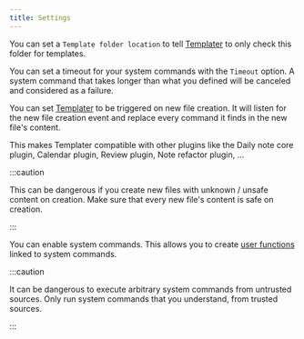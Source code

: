 ```yaml
---
title: Settings
---
```


You can set a `Template folder location` to tell [Templater](https://github.com/SilentVoid13/Templater) to only check this folder for templates.

You can set a timeout for your system commands with the `Timeout` option. A system command that takes longer than what you defined will be canceled and considered as a failure.

You can set [Templater](https://github.com/SilentVoid13/Templater) to be triggered on new file creation. It will listen for the new file creation event and replace every command it finds in the new file's content.

This makes Templater compatible with other plugins like the Daily note core plugin, Calendar plugin, Review plugin, Note refactor plugin, ...

:::caution 

This can be dangerous if you create new files with unknown / unsafe content on creation. Make sure that every new file's content is safe on creation.

:::

You can enable system commands. This allows you to create [user functions](user-functions/) linked to system commands.

:::caution

It can be dangerous to execute arbitrary system commands from untrusted sources. Only run system commands that you understand, from trusted sources.

:::